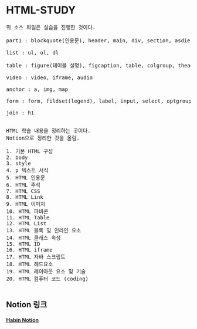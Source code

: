 # HTML-STUDY
<pre>
위 소스 파일은 실습을 진행한 것이다.

part1 : blockquote(인용문), header, main, div, section, asdie, footer

list : ul, ol, dl

table : figure(테이블 설명), figcaption, table, colgroup, thead, tbody, tfoot, tr, th

video : video, iframe, audio

anchor : a, img, map

form : form, fildset(legend), label, input, select, optgroup(option), button, meter, progress

join : h1

</pre>
<pre>
HTML 학습 내용을 정리하는 곳이다.
Notion으로 정리한 것을 올림.

1. 기본 HTML 구성
2. body
3. style
4. p 텍스트 서식
5. HTML 인용문
6. HTML 주석
7. HTML CSS
8. HTML Link
9. HTML 이미지
10. HTML 파비콘
11. HTML Table
12. HTML List
13. HTML 블록 및 인라인 요소
14. HTML 클래스 속성
15. HTML ID 
16. HTML iframe
17. HTML 자바 스크립트
18. HTML 헤드요소
19. HTML 레이아웃 요소 및 기술
20. HTML 컴퓨터 코드 (coding)

</pre>

## Notion 링크

#### <a href="https://www.notion.so/HTML-5a51c5b5aa19482490b532b698e059bf" target="_blank">Habin Notion</a>
